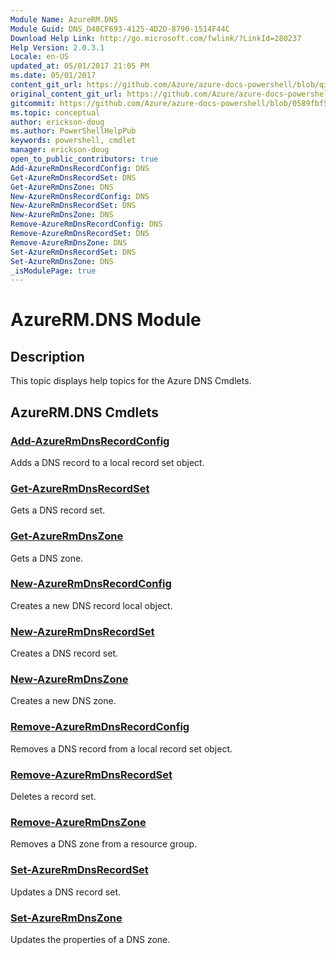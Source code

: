 ```yaml
---
Module Name: AzureRM.DNS
Module Guid: DNS_D48CF693-4125-4D2D-8790-1514F44C
Download Help Link: http://go.microsoft.com/fwlink/?LinkId=280237
Help Version: 2.0.3.1
Locale: en-US
updated_at: 05/01/2017 21:05 PM
ms.date: 05/01/2017
content_git_url: https://github.com/Azure/azure-docs-powershell/blob/qinezh-conceptual/azureps-cmdlets-docs/ResourceManager/AzureRM.Dns/v1.0.12/AzureRM.DNS.md
original_content_git_url: https://github.com/Azure/azure-docs-powershell/blob/qinezh-conceptual/azureps-cmdlets-docs/ResourceManager/AzureRM.Dns/v1.0.12/AzureRM.DNS.md
gitcommit: https://github.com/Azure/azure-docs-powershell/blob/0589fbf53d27e39e0cf445261d29c64fb0859d62
ms.topic: conceptual
author: erickson-doug
ms.author: PowerShellHelpPub
keywords: powershell, cmdlet
manager: erickson-doug
open_to_public_contributors: true
Add-AzureRmDnsRecordConfig: DNS
Get-AzureRmDnsRecordSet: DNS
Get-AzureRmDnsZone: DNS
New-AzureRmDnsRecordConfig: DNS
New-AzureRmDnsRecordSet: DNS
New-AzureRmDnsZone: DNS
Remove-AzureRmDnsRecordConfig: DNS
Remove-AzureRmDnsRecordSet: DNS
Remove-AzureRmDnsZone: DNS
Set-AzureRmDnsRecordSet: DNS
Set-AzureRmDnsZone: DNS
_isModulePage: true
---
```


# AzureRM.DNS Module
## Description
This topic displays help topics for the Azure DNS Cmdlets.

## AzureRM.DNS Cmdlets
### [Add-AzureRmDnsRecordConfig](Add-AzureRmDnsRecordConfig.md)
Adds a DNS record to a local record set object.

### [Get-AzureRmDnsRecordSet](Get-AzureRmDnsRecordSet.md)
Gets a DNS record set.

### [Get-AzureRmDnsZone](Get-AzureRmDnsZone.md)
Gets a DNS zone.

### [New-AzureRmDnsRecordConfig](New-AzureRmDnsRecordConfig.md)
Creates a new DNS record local object.

### [New-AzureRmDnsRecordSet](New-AzureRmDnsRecordSet.md)
Creates a DNS record set.

### [New-AzureRmDnsZone](New-AzureRmDnsZone.md)
Creates a new DNS zone.

### [Remove-AzureRmDnsRecordConfig](Remove-AzureRmDnsRecordConfig.md)
Removes a DNS record from a local record set object.

### [Remove-AzureRmDnsRecordSet](Remove-AzureRmDnsRecordSet.md)
Deletes a record set.

### [Remove-AzureRmDnsZone](Remove-AzureRmDnsZone.md)
Removes a DNS zone from a resource group.

### [Set-AzureRmDnsRecordSet](Set-AzureRmDnsRecordSet.md)
Updates a DNS record set.

### [Set-AzureRmDnsZone](Set-AzureRmDnsZone.md)
Updates the properties of a DNS zone.

